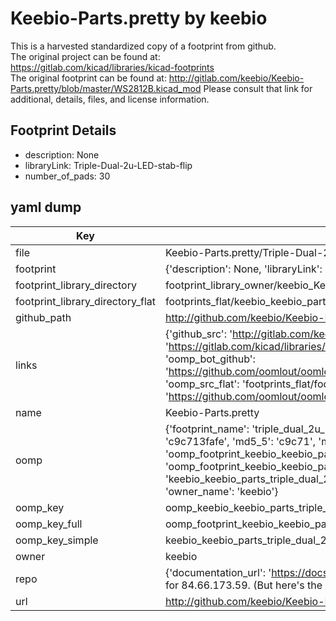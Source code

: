 # Keebio-Parts.pretty by keebio  
This is a harvested standardized copy of a footprint from github.  
The original project can be found at:  
https://gitlab.com/kicad/libraries/kicad-footprints  
The original footprint can be found at:
http://gitlab.com/keebio/Keebio-Parts.pretty/blob/master/WS2812B.kicad_mod
Please consult that link for additional, details, files, and license information.  
## Footprint Details
* description: None  
* libraryLink: Triple-Dual-2u-LED-stab-flip  
* number_of_pads: 30  
## yaml dump  
| Key | Value |  
| --- | --- |  
| file | Keebio-Parts.pretty/Triple-Dual-2u-LED-stab-flip.kicad_mod |  
| footprint | {'description': None, 'libraryLink': 'Triple-Dual-2u-LED-stab-flip', 'number_of_pads': 30} |  
| footprint_library_directory | footprint_library_owner/keebio_Keebio-Parts.pretty |  
| footprint_library_directory_flat | footprints_flat/keebio_keebio_parts_triple_dual_2u_led_stab_flip/working |  
| github_path | http://github.com/keebio/Keebio-Parts.pretty/blob/master/Triple-Dual-2u-LED-stab-flip.kicad_mod |  
| links | {'github_src': 'http://gitlab.com/keebio/Keebio-Parts.pretty/blob/master/WS2812B.kicad_mod', 'github_src_repo': 'https://gitlab.com/kicad/libraries/kicad-footprints', 'oomp_bot': 'footprints/keebio_keebio_parts_triple_dual_2u_led_stab_flip/working', 'oomp_bot_github': 'https://github.com/oomlout/oomlout_oomp_footprint_bot/tree/main/footprints/keebio_keebio_parts_triple_dual_2u_led_stab_flip/working', 'oomp_src_flat': 'footprints_flat/footprints_flat/keebio_keebio_parts_triple_dual_2u_led_stab_flip/working', 'oomp_src_flat_github': 'https://github.com/oomlout/oomlout_oomp_footprint_src/tree/main/footprints_flat/keebio_keebio_parts_triple_dual_2u_led_stab_flip/working'} |  
| name | Keebio-Parts.pretty |  
| oomp | {'footprint_name': 'triple_dual_2u_led_stab_flip', 'library_name': 'keebio_parts', 'md5': 'c9c713fafecb09f8c14bddca4dcc49f7', 'md5_10': 'c9c713fafe', 'md5_5': 'c9c71', 'md5_6': 'c9c713', 'oomp_key': 'oomp_keebio_keebio_parts_triple_dual_2u_led_stab_flip', 'oomp_key_extra': 'oomp_footprint_keebio_keebio_parts_triple_dual_2u_led_stab_flip', 'oomp_key_full': 'oomp_footprint_keebio_keebio_parts_triple_dual_2u_led_stab_flip_c9c713', 'oomp_key_simple': 'keebio_keebio_parts_triple_dual_2u_led_stab_flip', 'original_filename': 'Keebio-Parts.pretty/Triple-Dual-2u-LED-stab-flip.kicad_mod', 'owner_name': 'keebio'} |  
| oomp_key | oomp_keebio_keebio_parts_triple_dual_2u_led_stab_flip |  
| oomp_key_full | oomp_footprint_keebio_keebio_parts_triple_dual_2u_led_stab_flip |  
| oomp_key_simple | keebio_keebio_parts_triple_dual_2u_led_stab_flip |  
| owner | keebio |  
| repo | {'documentation_url': 'https://docs.github.com/rest/overview/resources-in-the-rest-api#rate-limiting', 'message': "API rate limit exceeded for 84.66.173.59. (But here's the good news: Authenticated requests get a higher rate limit. Check out the documentation for more details.)"} |  
| url | http://github.com/keebio/Keebio-Parts.pretty |  

